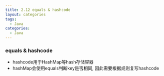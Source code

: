 ```yaml
---
title: 2.12 equals & hashcode
layout: categories
tags:
  - Java
categories:
  - Java
---
```


### equals & hashcode
* hashcode用于HashMap等hash存储容器
* hashMap会使用equals判断key是否相同, 因此需要根据规则复写hashcode
